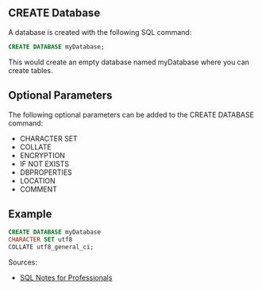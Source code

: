 ## CREATE Database
A database is created with the following SQL command:
```sql
CREATE DATABASE myDatabase;
```
This would create an empty database named myDatabase where you can create tables.

## Optional Parameters
The following optional parameters can be added to the CREATE DATABASE command:
* CHARACTER SET
* COLLATE
* ENCRYPTION
* IF NOT EXISTS
* DBPROPERTIES
* LOCATION
* COMMENT

## Example
```sql
CREATE DATABASE myDatabase
CHARACTER SET utf8
COLLATE utf8_general_ci;
```

Sources:
* [SQL Notes for Professionals](https://goalkicker.com/SQLBook)